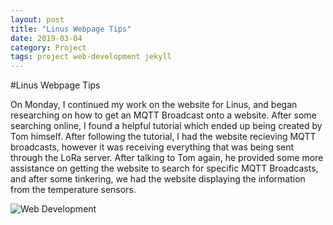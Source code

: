 ```yaml
---
layout: post
title: "Linus Webpage Tips"
date: 2019-03-04
category: Project
tags: project web-development jekyll
---
```


#Linus Webpage Tips

On Monday, I continued my work on the website for Linus, and began researching on how to get an MQTT Broadcast onto a website. After some searching online, I found a helpful
tutorial which ended up being created by Tom himself. After following the tutorial, I had the website recieving MQTT broadcasts, however it was receiving everything that was 
being sent through the LoRa server. After talking to Tom again, he provided some more assistance on getting the website to search for specific MQTT Broadcasts, and after some tinkering,
we had the website displaying the information from the temperature sensors.

![Web Development](https://kammorne.github.io/lagoma1_IN700/img/evidenceWebDev.jpg)

